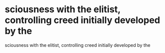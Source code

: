 # sciousness with the elitist, controlling creed initially developed by the

sciousness with the elitist, controlling creed initially developed by the